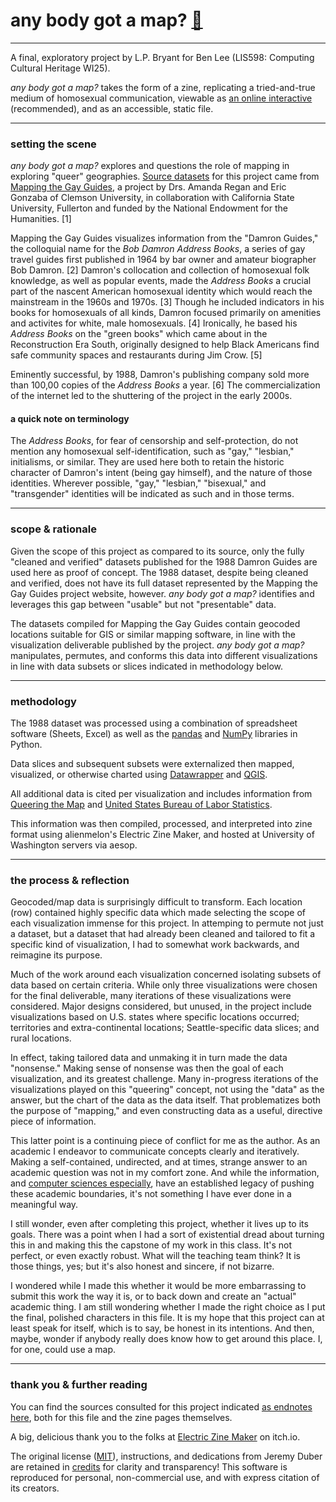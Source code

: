 # any body got a map? [📍](https://staff.washington.edu/bryantl2)

***

A final, exploratory project by L.P. Bryant for Ben Lee (LIS598: Computing Cultural Heritage WI25).

<i>any body got a map?</i> takes the form of a zine, replicating a tried-and-true medium of homosexual communication, viewable as [an online interactive](https://staff.washington.edu/bryantl2) (recommended), and as an accessible, static file.

***

### setting the scene

<i>any body got a map?</i> explores and questions the role of mapping in exploring "queer" geographies. [Source datasets](4-FullVerifiedDatasets) for this project came from [Mapping the Gay Guides](https://github.com/MappingtheGayGuides), a project by Drs. Amanda Regan and Eric Gonzaba of Clemson University, in collaboration with California State University, Fullerton and funded by the National Endowment for the Humanities. [1]

Mapping the Gay Guides visualizes information from the "Damron Guides," the colloquial name for the <i>Bob Damron Address Books</i>, a series of gay travel guides first published in 1964 by bar owner and amateur biographer Bob Damron. [2] Damron's collocation and collection of homosexual folk knowledge, as well as popular events, made the <i>Address Books</i> a crucial part of the nascent American homosexual identity which would reach the mainstream in the 1960s and 1970s. [3] Though he included indicators in his books for homosexuals of all kinds, Damron focused primarily on amenities and activites for white, male homosexuals. [4] Ironically, he based his <i>Address Books</i> on the "green books" which came about in the Reconstruction Era South, originally designed to help Black Americans find safe community spaces and restaurants during Jim Crow. [5]

Eminently successful, by 1988, Damron's publishing company sold more than 100,00 copies of the <i> Address Books</i> a year. [6] The commercialization of the internet led to the shuttering of the project in the early 2000s.

#### a quick note on terminology

The <i>Address Books</i>, for fear of censorship and self-protection, do not mention any homosexual self-identification, such as "gay," "lesbian," initialisms, or similar. They are used here both to retain the historic character of Damron's intent (being gay himself), and the nature of those identities. Wherever possible, "gay," "lesbian," "bisexual," and "transgender" identities will be indicated as such and in those terms.

***

### scope & rationale

Given the scope of this project as compared to its source, only the fully "cleaned and verified" datasets published for the 1988 Damron Guides are used here as proof of concept. The 1988 dataset, despite being cleaned and verified, does not have its full dataset represented by the Mapping the Gay Guides project website, however. <i>any body got a map?</i> identifies and leverages this gap between "usable" but not "presentable" data.

The datasets compiled for Mapping the Gay Guides contain geocoded locations suitable for GIS or similar mapping software, in line with the visualization deliverable published by the project. <i>any body got a map?</i> manipulates, permutes, and conforms this data into different visualizations in line with data subsets or slices indicated in methodology below.

***

### methodology

The 1988 dataset was processed using a combination of spreadsheet software (Sheets, Excel) as well as the [pandas](https://pandas.pydata.org/) and [NumPy](https://numpy.org/) libraries in Python.

Data slices and subsequent subsets were externalized then mapped, visualized, or otherwise charted using [Datawrapper](https://www.datawrapper.de/) and [QGIS](https://qgis.org/).

All additional data is cited per visualization and includes information from [Queering the Map](https://www.queeringthemap.com/) and [United States Bureau of Labor Statistics](https://www.bls.gov/opub/reports/womens-earnings/2023/).

This information was then compiled, processed, and interpreted into zine format using alienmelon's Electric Zine Maker, and hosted at University of Washington servers via aesop.

***

### the process & reflection

Geocoded/map data is surprisingly difficult to transform. Each location (row) contained highly specific data which made selecting the scope of each visualization immense for this project. In attemping to permute not just a dataset, but a dataset that had already been cleaned and tailored to fit a specific kind of visualization, I had to somewhat work backwards, and reimagine its purpose.

Much of the work around each visualization concerned isolating subsets of data based on certain criteria. While only three visualizations were chosen for the final deliverable, many iterations of these visualizations were considered. Major designs considered, but unused, in the project include visualizations based on U.S. states where specific locations occurred; territories and extra-continental locations; Seattle-specific data slices; and rural locations.

In effect, taking tailored data and unmaking it in turn made the data "nonsense." Making sense of nonsense was then the goal of each visualization, and its greatest challenge. Many in-progress iterations of the visualizations played on this "queering" concept, not using the "data" as the answer, but the chart of the data as the data itself. That problematizes both the purpose of "mapping," and even constructing data as a useful, directive piece of information.

This latter point is a continuing piece of conflict for me as the author. As an academic I endeavor to communicate concepts clearly and iteratively. Making a self-contained, undirected, and at times, strange answer to an academic question was not in my comfort zone. And while the information, and [computer sciences especially](https://archive.org/details/generic-remove), have an established legacy of pushing these academic boundaries, it's not something I have ever done in a meaningful way.

I still wonder, even after completing this project, whether it lives up to its goals. There was a point when I had a sort of existential dread about turning this in and making this the capstone of my work in this class. It's not perfect, or even exactly robust. What will the teaching team think? It is those things, yes; but it's also honest and sincere, if not bizarre. 

I wondered while I made this whether it would be more embarrassing to submit this work the way it is, or to back down and create an "actual" academic thing. I am still wondering whether I made the right choice as I put the final, polished characters in this file. It is my hope that this project can at least speak for itself, which is to say, be honest in its intentions. And then, maybe, wonder if anybody really does know how to get around this place. I, for one, could use a map.

***

### thank you & further reading

You can find the sources consulted for this project indicated [as endnotes here](works_cited), both for this file and the zine pages themselves.

A big, delicious thank you to the folks at [Electric Zine Maker](https://alienmelon.itch.io/electric-zine-maker) on itch.io.

The original license ([MIT](LICENSE)), instructions, and dedications from Jeremy Duber are retained in [credits](credits) for clarity and transparency! This software is reproduced for personal, non-commercial use, and with express citation of its creators.
